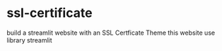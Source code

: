 # ssl-certificate
build a streamlit website with an SSL Certficate Theme
this website use library streamlit 
